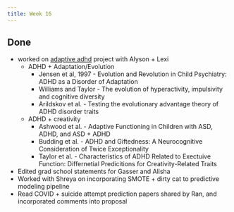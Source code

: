 ```yaml
---
title: Week 16
---
```


## Done
* worked on [adaptive adhd](../projects/adaptive-adhd.md) project with Alyson + Lexi
    * ADHD + Adaptation/Evolution
        * Jensen et al, 1997 - Evolution and Revolution in Child Psychiatry: ADHD as a Disorder of Adaptation
        * Williams and Taylor - The evolution of hyperactivity, impulsivity and cognitive diversity
        * Arildskov et al. - Testing the evolutionary advantage theory of ADHD disorder traits
    * ADHD + creativity
        * Ashwood et al. - Adaptive Functioning in Children with ASD, ADHD, and ASD + ADHD
        * Budding et al. - ADHD and Giftedness: A Neurocognitive Consideration of Twice Exceptionality
        * Taylor et al. - Characteristics of ADHD Related to Exectuive Function: Differnetial Predicitions for Creativity-Related Traits 
* Edited grad school statements for Gasser and Alisha
* Worked with Shreya on incorporating SMOTE + dirty cat to predictive modeling pipeline
* Read COVID + suicide attempt prediction papers shared by Ran, and incorporated comments into proposal
